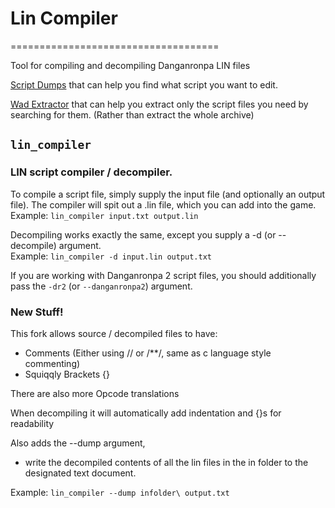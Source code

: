 # Lin Compiler
====================================

Tool for compiling and decompiling Danganronpa LIN files

[Script Dumps](https://github.com/morgana-x/Danganronpa-Script-Dumps) that can help you find what script you want to edit.

[Wad Extractor](https://github.com/morgana-x/WadLib) that can help you extract only the script files you need by searching for them. (Rather than extract the whole archive)

## `lin_compiler`
### LIN script compiler / decompiler.

To compile a script file, simply supply the input file (and optionally an
output file). The compiler will spit out a .lin file, which you can add into
the game.  
Example: `lin_compiler input.txt output.lin`

Decompiling works exactly the same, except you supply a -d (or --decompile)
argument.  
Example: `lin_compiler -d input.lin output.txt`

If you are working with Danganronpa 2 script files, you should additionally
pass the `-dr2` (or `--danganronpa2`) argument.

### New Stuff!
This fork allows source / decompiled files to have:
+ Comments (Either using // or /**/, same as c language style commenting)
+ Squiqqly Brackets {}

There are also more Opcode translations

When decompiling it will automatically add indentation and {}s for readability

Also adds the --dump argument, 
+ write the decompiled contents of all the lin files in the in folder to the designated text document.

Example: `lin_compiler --dump infolder\ output.txt`

